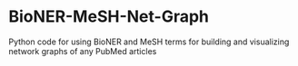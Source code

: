 # BioNER-MeSH-Net-Graph
Python code for using BioNER and MeSH terms for building and visualizing network graphs of any PubMed articles

